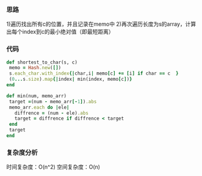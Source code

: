 ### 思路
1)遍历找出所有c的位置，并且记录在memo中
2)再次遍历长度为s的array，计算出每个index到c的最小绝对值（即最短距离）

### 代码
 ``` Ruby
def shortest_to_char(s, c)
  memo = Hash.new([])
  s.each_char.with_index{|char,i| memo[c] += [i] if char == c  }
  (0...s.size).map{|index| min(index, memo[c])}
end

def min(num, memo_arr)
  target =(num - memo_arr[-1]).abs
  memo_arr.each do |ele|
    diffrence = (num - ele).abs
    target = diffrence if diffrence < target
  end 
  target
end 

```
### 复杂度分析
时间复杂度：O(n^2)
空间复杂度：O(n)

 